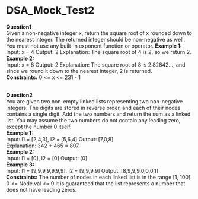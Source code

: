 # DSA_Mock_Test2
**Question1**<br>
Given a non-negative integer x, return the square root of x rounded down to the nearest integer. The returned integer should be non-negative as well. You must not use any built-in exponent function or operator. 
**Example 1:**<br>
Input: x = 4 Output: 2 Explanation: The square root of 4 is 2, so we return 2.<br>
**Example 2:**<br>
Input: x = 8 Output: 2 Explanation: The square root of 8 is 2.82842..., and since we round it down to the nearest integer, 2 is returned.<br>
**Constraints:** 0 <= x <= 231 - 1<br><br>

**Question2**<br>
You are given two non-empty linked lists representing two non-negative integers. The digits are stored in reverse order, and each of their nodes contains a single digit. Add the two numbers and return the sum as a linked list.
You may assume the two numbers do not contain any leading zero, except the number 0 itself.<br>
**Example 1:**<br>
Input: l1 = [2,4,3], l2 = [5,6,4] Output: [7,0,8]<br>
Explanation: 342 + 465 = 807.<br>
**Example 2:**<br>
Input: l1 = [0], l2 = [0] Output: [0]<br>
**Example 3:**<br>
Input: l1 = [9,9,9,9,9,9,9], l2 = [9,9,9,9] Output: [8,9,9,9,0,0,0,1]<br>
**Constraints:** The number of nodes in each linked list is in the range [1, 100].<br>
0 <= Node.val <= 9
It is guaranteed that the list represents a number that does not have leading zeros.<br>
